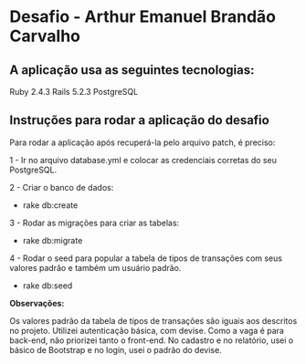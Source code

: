 # Desafio - Arthur Emanuel Brandão Carvalho

## A aplicação usa as seguintes tecnologias:

Ruby 2.4.3
Rails 5.2.3
PostgreSQL

## Instruções para rodar a aplicação do desafio

Para rodar a aplicação após recuperá-la pelo arquivo patch, é preciso:

1 - Ir no arquivo database.yml e colocar as credenciais corretas do seu PostgreSQL.

2 - Criar o banco de dados:
* rake db:create

3 - Rodar as migrações para criar as tabelas:
* rake db:migrate

4 - Rodar o seed para popular a tabela de tipos de transações com seus valores padrão e também um usuário padrão.
* rake db:seed

**Observações:**

Os valores padrão da tabela de tipos de transações são iguais aos descritos no projeto.
Utilizei autenticação básica, com devise.
Como a vaga é para back-end, não priorizei tanto o front-end. No cadastro e no relatório, usei o básico de Bootstrap e no login, usei o padrão do devise.